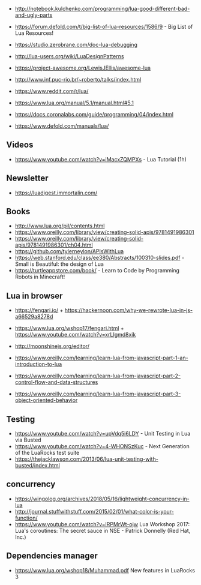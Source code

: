 - http://notebook.kulchenko.com/programming/lua-good-different-bad-and-ugly-parts
- https://forum.defold.com/t/big-list-of-lua-resources/1586/9 - Big List of Lua Resources!
- https://studio.zerobrane.com/doc-lua-debugging
- http://lua-users.org/wiki/LuaDesignPatterns
- https://project-awesome.org/LewisJEllis/awesome-lua
- http://www.inf.puc-rio.br/~roberto/talks/index.html
- https://www.reddit.com/r/lua/




- https://www.lua.org/manual/5.1/manual.html#5.1
- https://docs.coronalabs.com/guide/programming/04/index.html
- https://www.defold.com/manuals/lua/

## Videos
- https://www.youtube.com/watch?v=iMacxZQMPXs - Lua Tutorial (1h)

## Newsletter
- https://luadigest.immortalin.com/


## Books
- http://www.lua.org/pil/contents.html
- https://www.oreilly.com/library/view/creating-solid-apis/9781491986301
- https://www.oreilly.com/library/view/creating-solid-apis/9781491986301/ch04.html
- https://github.com/tylerneylon/APIsWithLua
- https://web.stanford.edu/class/ee380/Abstracts/100310-slides.pdf  - Small is Beautiful: the design of Lua
- https://turtleappstore.com/book/ - Learn to Code by Programming Robots in Minecraft!



## Lua in browser
- https://fengari.io/ + https://hackernoon.com/why-we-rewrote-lua-in-js-a66529a8278d
- https://www.lua.org/wshop17/fengari.html + https://www.youtube.com/watch?v=xrLIgmd8xik


- http://moonshinejs.org/editor/


- https://www.oreilly.com/learning/learn-lua-from-javascript-part-1-an-introduction-to-lua
- https://www.oreilly.com/learning/learn-lua-from-javascript-part-2-control-flow-and-data-structures
- https://www.oreilly.com/learning/learn-lua-from-javascript-part-3-object-oriented-behavior




## Testing
- https://www.youtube.com/watch?v=upVdq5i6LDY - Unit Testing in Lua via Busted
- https://www.youtube.com/watch?v=4-WHONSzKuc - Next Generation of the LuaRocks test suite
- https://thejacklawson.com/2013/06/lua-unit-testing-with-busted/index.html

## concurrency
- https://wingolog.org/archives/2018/05/16/lightweight-concurrency-in-lua
- http://journal.stuffwithstuff.com/2015/02/01/what-color-is-your-function/
- https://www.youtube.com/watch?v=lRPMrWt-ojw Lua Workshop 2017: Lua's coroutines: The secret sauce in NSE - Patrick Donnelly (Red Hat, Inc.)



## Dependencies manager
-  https://www.lua.org/wshop18/Muhammad.pdf New features in LuaRocks 3
